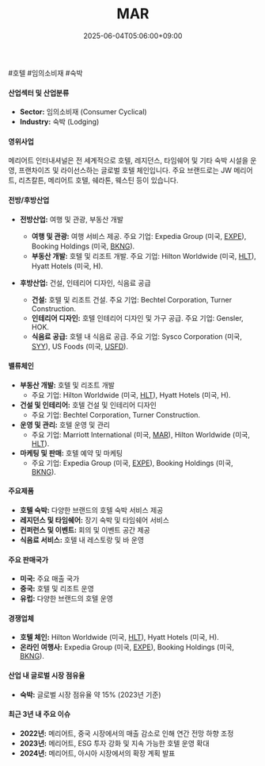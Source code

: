 ﻿---
title: "MAR"
date: 2025-06-04T05:06:00+09:00
lastmod: 2025-06-04T05:06:00+09:00
type: docs
sidebar:
  open: true
weight: 544
---
<div style="display:none">
  <meta property="article:published_time" content="2025-06-03T20:06:00Z" />
  <meta property="article:modified_time" content="2025-06-03T20:06:00Z" />
</div>
#호텔 #임의소비재 #숙박 

#### 산업섹터 및 산업분류

- **Sector:** 임의소비재 (Consumer Cyclical)
- **Industry:** 숙박 (Lodging)

#### 영위사업

메리어트 인터내셔널은 전 세계적으로 호텔, 레지던스, 타임쉐어 및 기타 숙박 시설을 운영, 프랜차이즈 및 라이선스하는 글로벌 호텔 체인입니다. 주요 브랜드로는 JW 메리어트, 리츠칼튼, 메리어트 호텔, 쉐라톤, 웨스틴 등이 있습니다.

#### 전방/후방산업

- **전방산업:** 여행 및 관광, 부동산 개발
    
    - **여행 및 관광:** 여행 서비스 제공. 주요 기업: Expedia Group (미국, [EXPE](/company-analysis/expe/)), Booking Holdings (미국, [BKNG](/company-analysis/bkng/)).
    - **부동산 개발:** 호텔 및 리조트 개발. 주요 기업: Hilton Worldwide (미국, [HLT](/company-analysis/hlt/)), Hyatt Hotels (미국, H).
- **후방산업:** 건설, 인테리어 디자인, 식음료 공급
    
    - **건설:** 호텔 및 리조트 건설. 주요 기업: Bechtel Corporation, Turner Construction.
    - **인테리어 디자인:** 호텔 인테리어 디자인 및 가구 공급. 주요 기업: Gensler, HOK.
    - **식음료 공급:** 호텔 내 식음료 공급. 주요 기업: Sysco Corporation (미국, [SYY](/company-analysis/syy/)), US Foods (미국, [USFD](/company-analysis/usfd/)).

#### 밸류체인

- **부동산 개발:** 호텔 및 리조트 개발
    - 주요 기업: Hilton Worldwide (미국, [HLT](/company-analysis/hlt/)), Hyatt Hotels (미국, H).
- **건설 및 인테리어:** 호텔 건설 및 인테리어 디자인
    - 주요 기업: Bechtel Corporation, Turner Construction.
- **운영 및 관리:** 호텔 운영 및 관리
    - 주요 기업: Marriott International (미국, [MAR](/company-analysis/mar/)), Hilton Worldwide (미국, [HLT](/company-analysis/hlt/)).
- **마케팅 및 판매:** 호텔 예약 및 마케팅
    - 주요 기업: Expedia Group (미국, [EXPE](/company-analysis/expe/)), Booking Holdings (미국, [BKNG](/company-analysis/bkng/)).

#### 주요제품

- **호텔 숙박:** 다양한 브랜드의 호텔 숙박 서비스 제공
- **레지던스 및 타임쉐어:** 장기 숙박 및 타임쉐어 서비스
- **컨퍼런스 및 이벤트:** 회의 및 이벤트 공간 제공
- **식음료 서비스:** 호텔 내 레스토랑 및 바 운영

#### 주요 판매국가

- **미국:** 주요 매출 국가
- **중국:** 호텔 및 리조트 운영
- **유럽:** 다양한 브랜드의 호텔 운영

#### 경쟁업체

- **호텔 체인:** Hilton Worldwide (미국, [HLT](/company-analysis/hlt/)), Hyatt Hotels (미국, H).
- **온라인 여행사:** Expedia Group (미국, [EXPE](/company-analysis/expe/)), Booking Holdings (미국, [BKNG](/company-analysis/bkng/)).

#### 산업 내 글로벌 시장 점유율

- **숙박:** 글로벌 시장 점유율 약 15% (2023년 기준)

#### 최근 3년 내 주요 이슈

- **2022년:** 메리어트, 중국 시장에서의 매출 감소로 인해 연간 전망 하향 조정
- **2023년:** 메리어트, ESG 투자 강화 및 지속 가능한 호텔 운영 확대
- **2024년:** 메리어트, 아시아 시장에서의 확장 계획 발표
